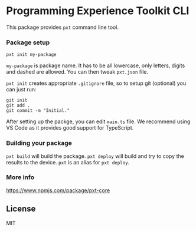 # Programming Experience Toolkit CLI

This package provides `pxt` command line tool.

### Package setup 

    pxt init my-package

`my-package` is package name. It has to be all lowercase, only letters, digits and dashed are allowed. You can then tweak `pxt.json` file.

`pxt init` creates appropriate `.gitignore` file, so to setup git (optional) you can just run:

    git init
    git add .
    git commit -m "Initial."

After setting up the packge, you can edit `main.ts` file. We recommend using VS Code as it provides good support for TypeScript.

### Building your package

`pxt build` will build the package. `pxt deploy` will build and try to copy the results to the device. `pxt` is an alias for `pxt deploy`.

### More info

https://www.npmjs.com/package/pxt-core

## License

MIT
